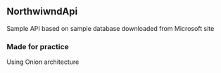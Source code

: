 ## NorthwiwndApi

Sample API based on sample database downloaded from Microsoft site 

### Made for practice
Using Onion architecture